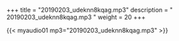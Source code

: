 +++
title = "20190203_udeknn8kqag.mp3"
description = " 20190203_udeknn8kqag.mp3 "
weight = 20
+++

{{< myaudio01 mp3="20190203_udeknn8kqag.mp3" >}}

